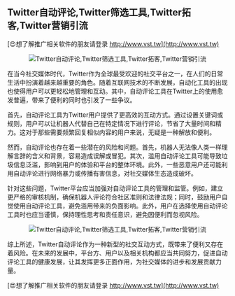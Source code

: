 ## **Twitter自动评论,Twitter筛选工具,Twitter拓客,Twitter营销引流**

[😍想了解推广相关软件的朋友请登录 http://www.vst.tw](http://www.vst.tw)

 <center><img src="https://vst.tw/MP4/tuiguang/png/8.png" alt="Twitter自动评论,Twitter筛选工具,Twitter拓客,Twitter营销引流"></center>

在当今社交媒体时代，Twitter作为全球最受欢迎的社交平台之一，在人们的日常生活中扮演着越来越重要的角色。随着互联网技术的不断发展，自动化工具的出现也使得用户可以更轻松地管理和互动。其中，自动评论工具在Twitter上的使用愈发普遍，带来了便利的同时也引发了一些争议。

首先，自动评论工具为Twitter用户提供了更高效的互动方式。通过设置关键词或规则，用户可以让机器人代替自己在特定情况下进行评论，节省了大量时间和精力。这对于那些需要频繁回复相似内容的用户来说，无疑是一种解放和便利。

然而，自动评论也存在着一些潜在的风险和问题。首先，机器人无法像人类一样理解言辞的含义和背景，容易造成误解或冒犯。其次，滥用自动评论工具可能导致垃圾信息泛滥，影响到用户的体验和平台的整体环境。此外，一些恶意用户还可能利用自动评论进行网络暴力或传播有害信息，对社交媒体生态造成破坏。

针对这些问题，Twitter平台应当加强对自动评论工具的管理和监管。例如，建立更严格的审核机制，确保机器人评论符合社区准则和法律法规；同时，鼓励用户自觉使用自动评论工具，避免滥用带来的负面影响。此外，用户在选择使用自动评论工具时也应当谨慎，保持理性思考和责任意识，避免因便利而忽视风险。

 <center><img src="https://vst.tw/MP4/tuiguang/png/3.png" alt="Twitter自动评论,Twitter筛选工具,Twitter拓客,Twitter营销引流"></center>

综上所述，Twitter自动评论作为一种新型的社交互动方式，既带来了便利又存在着风险。在未来的发展中，平台方、用户以及相关机构都应当共同努力，促进自动评论工具的健康发展，让其发挥更多正面作用，为社交媒体的进步和发展贡献力量。

[😍想了解推广相关软件的朋友请登录 http://www.vst.tw](http://www.vst.tw)



